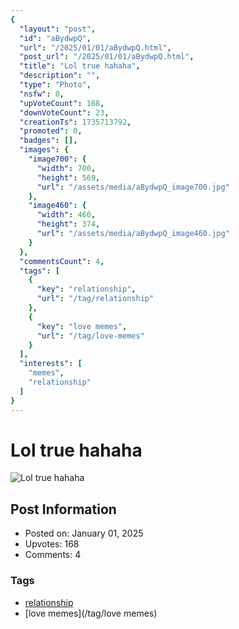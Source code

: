 ```yaml
---
{
  "layout": "post",
  "id": "aBydwpQ",
  "url": "/2025/01/01/aBydwpQ.html",
  "post_url": "/2025/01/01/aBydwpQ.html",
  "title": "Lol true hahaha",
  "description": "",
  "type": "Photo",
  "nsfw": 0,
  "upVoteCount": 168,
  "downVoteCount": 23,
  "creationTs": 1735713792,
  "promoted": 0,
  "badges": [],
  "images": {
    "image700": {
      "width": 700,
      "height": 569,
      "url": "/assets/media/aBydwpQ_image700.jpg"
    },
    "image460": {
      "width": 460,
      "height": 374,
      "url": "/assets/media/aBydwpQ_image460.jpg"
    }
  },
  "commentsCount": 4,
  "tags": [
    {
      "key": "relationship",
      "url": "/tag/relationship"
    },
    {
      "key": "love memes",
      "url": "/tag/love-memes"
    }
  ],
  "interests": [
    "memes",
    "relationship"
  ]
}
---
```


# Lol true hahaha

![Lol true hahaha](/assets/media/aBydwpQ_image700.jpg)

## Post Information

- Posted on: January 01, 2025
- Upvotes: 168
- Comments: 4

### Tags

- [relationship](/tag/relationship)
- [love memes](/tag/love memes)
